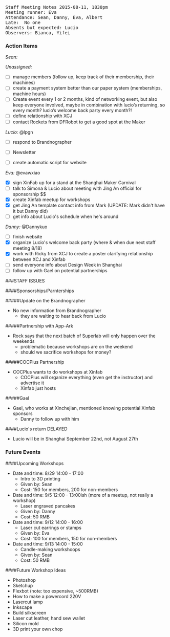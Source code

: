 <pre>
Staff Meeting Notes 2015-08-11, 1830pm
Meeting runner: Eva
Attendance: Sean, Danny, Eva, Albert
Late:  No one
Absents but expected: Lucio
Observers: Bianca, Yifei
</pre>

### Action Items

*Sean:*

*Unassigned:*
- [ ] manage members (follow up, keep track of their membership, their machines)
- [ ] create a payment system better than our paper system (memberships, machine hours)
- [ ] Create event every 1 or 2 months, kind of networking event, but also keep everyone involved, maybe in combination with lucio’s returning, so every month? lucio’s welcome back party every month?!
- [ ] define relationship with XCJ
- [ ] contact Rockets from DFRobot to get a good spot at the Maker 

*Lucio:* @lpgn
- [ ] respond to Brandnographer
- [ ] Newsletter
- [ ] create automatic script for website


*Eva:* @evawxiao
- [x] sign XinFab up for a stand at the Shanghai Maker Carnival
- [ ] talk to Simona & Lucio about meeting with Jing An official for sponsorship $$
- [x] create Xinfab meetup for workshops
- [x] get Jing An template contact info from Mark (UPDATE: Mark didn't have it but Danny did)
- [ ] get info about Lucio's schedule when he's around

*Danny:* @Dannykuo
- [ ] finish website
- [x] organize Lucio's welcome back party (where & when due next staff meeting 8/18)
- [x] work with Ricky from XCJ to create a poster clarifying relationship between XCJ and Xinfab
- [ ] send everyone info about Design Week in Shanghai 
- [ ] follow up with Gael on potential partnerships

###STAFF ISSUES

####Sponsorships/Parnterships

#####Update on the Brandnographer

* No new information from Brandnographer
  * they are waiting to hear back from Lucio

#####Partnership with App-Ark

* Rock says that the next batch of Superlab will only happen over the weekends
  * problematic because workshops are on the weekend
  * should we sacrifice workshops for money?

#####COCPlus Partnership
* COCPlus wants to do workshops at Xinfab
  * COCPlus will organize everything (even get the instructor) and advertise it
  * Xinfab just hosts
  
#####Gael
* Gael, who works at Xinchejian, mentioned knowing potential Xinfab sponsors
  * Danny to follow up with him
  
####Lucio's return DELAYED
* Lucio will be in Shanghai September 22nd, not August 27th

### Future Events

####Upcoming Workshops

* Date and time: 8/29 14:00 - 17:00
  * Intro to 3D printing
  * Given by: Sean
  * Cost: 150 for members, 200 for non-members
* Date and time: 9/5 12:00 - 13:00ish (more of a meetup, not really a workshop)
  * Laser engraved pancakes
  * Given by: Danny
  * Cost: 50 RMB
* Date and time: 9/12 14:00 - 16:00
  * Laser cut earrings or stamps
  * Given by: Eva
  * Cost: 100 for members, 150 for non-members
* Date and time: 9/13 14:00 - 15:00
  * Candle-making workshoops
  * Given by: Sean
  * Cost: 50 RMB
  
####Future Workshop Ideas
* Photoshop
* Sketchup
* Flexbot (note: too expensive, ~500RMB)
* How to make a powercord 220V
* Lasercut lamp 
* Inkscape
* Build silkscreen
* Laser cut leather, hand sew wallet
* Silicon mold
* 3D print your own chop
  
  

